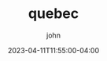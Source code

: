 ---
date: 2023-04-11T11:55:00-04:00
title: "quebec"
ab: "AB"
seo_title: "Contact quebec Member of parliament"
description: Contact quebec representatives
author: john
url: /canada/quebec/
flag: seal.png
weight: 1
state: "yes"

layout: states
---